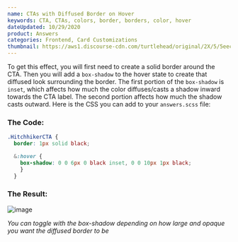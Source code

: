 ```yaml
---
name: CTAs with Diffused Border on Hover
keywords: CTA, CTAs, colors, border, borders, color, hover
dateUpdated: 10/29/2020
product: Answers
categories: Frontend, Card Customizations
thumbnail: https://aws1.discourse-cdn.com/turtlehead/original/2X/5/5eeca641d491fb33608094f4a06137bc32764d05.gif
---
```

To get this effect, you will first need to create a solid border around the CTA. Then you will add a ```box-shadow``` to the hover state to create that diffused look surrounding the border. The first portion of the ```box-shadow``` is ```inset```, which affects how much the color diffuses/casts a shadow inward towards the CTA label. The second portion affects how much the shadow casts outward. Here is the CSS you can add to your ```answers.scss``` file:

### The Code:

```css
.HitchhikerCTA {
  border: 1px solid black;

  &:hover { 
    box-shadow: 0 0 6px 0 black inset, 0 0 10px 1px black;
    }
  }
```
### The Result:

![image](https://aws1.discourse-cdn.com/turtlehead/original/2X/5/5eeca641d491fb33608094f4a06137bc32764d05.gif) 

*You can toggle with the box-shadow depending on how large and opaque you want the diffused border to be*


